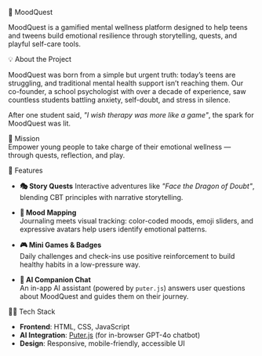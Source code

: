 🌈 MoodQuest

MoodQuest is a gamified mental wellness platform designed to help teens and tweens build emotional resilience through storytelling, quests, and playful self-care tools.


💡 About the Project

MoodQuest was born from a simple but urgent truth: today’s teens are struggling, and traditional mental health support isn’t reaching them. Our co-founder, a school psychologist with over a decade of experience, saw countless students battling anxiety, self-doubt, and stress in silence.

After one student said, *"I wish therapy was more like a game"*, the spark for MoodQuest was lit.


🎯 Mission  
Empower young people to take charge of their emotional wellness — through quests, reflection, and play.



🧩 Features

- **🎭 Story Quests** 
  Interactive adventures like *"Face the Dragon of Doubt"*, blending CBT principles with narrative storytelling.

- **🎨 Mood Mapping**  
  Journaling meets visual tracking: color-coded moods, emoji sliders, and expressive avatars help users identify emotional patterns.

- **🎮 Mini Games & Badges**  
  Daily challenges and check-ins use positive reinforcement to build healthy habits in a low-pressure way.

- **🤖 AI Companion Chat**  
  An in-app AI assistant (powered by `puter.js`) answers user questions about MoodQuest and guides them on their journey.



🧑‍💻 Tech Stack

- **Frontend**: HTML, CSS, JavaScript  
- **AI Integration**: [Puter.js](https://puter.com) (for in-browser GPT-4o chatbot)  
- **Design**: Responsive, mobile-friendly, accessible UI


